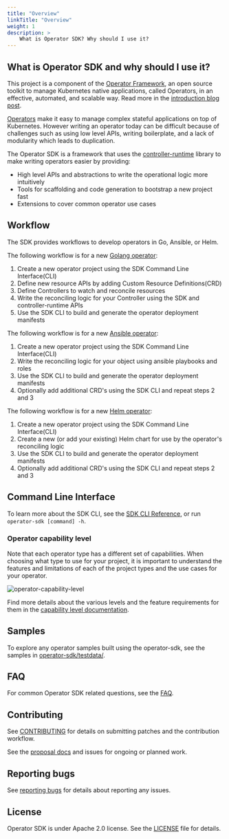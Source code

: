 ```yaml
---
title: "Overview"
linkTitle: "Overview"
weight: 1
description: >
    What is Operator SDK? Why should I use it?
---
```


## What is Operator SDK and why should I use it?

This project is a component of the [Operator Framework][of-home], an open source toolkit to manage Kubernetes native applications, called Operators, in an effective, automated, and scalable way. Read more in the [introduction blog post][of-blog].

[Operators][operator_link] make it easy to manage complex stateful applications on top of Kubernetes. However writing an operator today can be difficult because of challenges such as using low level APIs, writing boilerplate, and a lack of modularity which leads to duplication.

The Operator SDK is a framework that uses the [controller-runtime][controller_runtime] library to make writing operators easier by providing:

  - High level APIs and abstractions to write the operational logic more intuitively
  - Tools for scaffolding and code generation to bootstrap a new project fast
  - Extensions to cover common operator use cases

## Workflow

The SDK provides workflows to develop operators in Go, Ansible, or Helm.

The following workflow is for a new [Golang operator][golang-guide]:

  1. Create a new operator project using the SDK Command Line Interface(CLI)
  2. Define new resource APIs by adding Custom Resource Definitions(CRD)
  3. Define Controllers to watch and reconcile resources
  4. Write the reconciling logic for your Controller using the SDK and controller-runtime APIs
  5. Use the SDK CLI to build and generate the operator deployment manifests

The following workflow is for a new [Ansible operator][ansible-guide]:

  1. Create a new operator project using the SDK Command Line Interface(CLI)
  2. Write the reconciling logic for your object using ansible playbooks and roles
  3. Use the SDK CLI to build and generate the operator deployment manifests
  4. Optionally add additional CRD's using the SDK CLI and repeat steps 2 and 3

The following workflow is for a new [Helm operator][helm-guide]:

  1. Create a new operator project using the SDK Command Line Interface(CLI)
  2. Create a new (or add your existing) Helm chart for use by the operator's reconciling logic
  3. Use the SDK CLI to build and generate the operator deployment manifests
  4. Optionally add additional CRD's using the SDK CLI and repeat steps 2 and 3

## Command Line Interface

To learn more about the SDK CLI, see the [SDK CLI Reference][sdk_cli_ref], or run `operator-sdk [command] -h`.

### Operator capability level

Note that each operator type has a different set of capabilities. When choosing what type to use for your project, it is important to understand the features and limitations of each of the project types and the use cases for your operator.

![operator-capability-level](/operator-capability-level.png)

Find more details about the various levels and the feature requirements for them in the [capability level documentation][capability_levels].

## Samples

To explore any operator samples built using the operator-sdk, see the samples in [operator-sdk/testdata/][testdata_samples].

## FAQ

For common Operator SDK related questions, see the [FAQ][faq].

## Contributing

See [CONTRIBUTING][contrib] for details on submitting patches and the contribution workflow.

See the [proposal docs][proposals_docs] and issues for ongoing or planned work.

## Reporting bugs

See [reporting bugs][bug_guide] for details about reporting any issues.

## License

Operator SDK is under Apache 2.0 license. See the [LICENSE][license_file] file for details.

[ansible-guide]:/docs/building-operators/ansible/quickstart/
[bug_guide]:/docs/contribution-guidelines/reporting-issues/
[capability_levels]: /docs/advanced-topics/operator-capabilities/operator-capabilities
[contrib]: https://github.com/operator-framework/operator-sdk/blob/master/CONTRIBUTING.MD
[controller_runtime]: https://github.com/kubernetes-sigs/controller-runtime
[faq]: /docs/faqs/
[getting_started]: https://github.com/operator-framework/getting-started/blob/master/README.md
[golang-guide]:/docs/building-operators/golang/quickstart/
[helm-guide]:/docs/building-operators/helm/quickstart/
[install_guide]: /docs/installation/
[license_file]:https://github.com/operator-framework/operator-sdk/blob/master/LICENSE
[of-blog]: https://coreos.com/blog/introducing-operator-framework
[of-home]: https://github.com/operator-framework
[operator_link]: https://kubernetes.io/docs/concepts/extend-kubernetes/operator/
[proposals_docs]: https://github.com/operator-framework/operator-sdk/tree/master/proposals
[testdata_samples]: https://github.com/operator-framework/operator-sdk/tree/master/testdata
[sdk_cli_ref]: /docs/cli/
